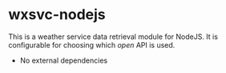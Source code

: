 # wxsvc-nodejs

This is a weather service data retrieval module for NodeJS. It is configurable for choosing which *open* API is used.

* No external dependencies 
